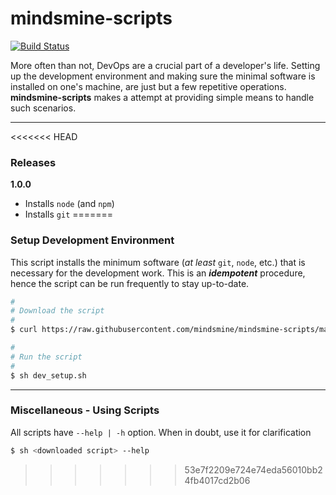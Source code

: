 # mindsmine-scripts #

[![Build Status](https://travis-ci.org/mindsmine/mindsmine-scripts.svg?branch=master)](https://travis-ci.org/mindsmine/mindsmine-scripts)

More often than not, DevOps are a crucial part of a developer's life. Setting up the development environment and making
sure the minimal software is installed on one's machine, are just but a few repetitive operations. **mindsmine-scripts**
makes a attempt at providing simple means to handle such scenarios.

---

<<<<<<< HEAD
### Releases ###

**1.0.0**
* Installs `node` (and `npm`)
* Installs `git`
=======
### Setup Development Environment ###

This script installs the minimum software (_at least_ ```git```, ```node```, etc.) that is necessary for the development
work. This is an _**idempotent**_ procedure, hence the script can be run frequently to stay up-to-date.

```bash
#
# Download the script
#
$ curl https://raw.githubusercontent.com/mindsmine/mindsmine-scripts/master/src/dev_setup.sh -o dev_setup.sh -s

#
# Run the script
#
$ sh dev_setup.sh
```

---

### Miscellaneous - Using Scripts ###

All scripts have ```--help | -h``` option. When in doubt, use it for clarification

```bash
$ sh <downloaded script> --help
```
>>>>>>> 53e7f2209e724e74eda56010bb24fb4017cd2b06
